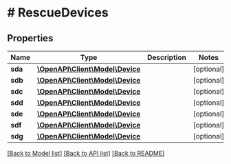# # RescueDevices

## Properties

Name | Type | Description | Notes
------------ | ------------- | ------------- | -------------
**sda** | [**\OpenAPI\Client\Model\Device**](Device.md) |  | [optional]
**sdb** | [**\OpenAPI\Client\Model\Device**](Device.md) |  | [optional]
**sdc** | [**\OpenAPI\Client\Model\Device**](Device.md) |  | [optional]
**sdd** | [**\OpenAPI\Client\Model\Device**](Device.md) |  | [optional]
**sde** | [**\OpenAPI\Client\Model\Device**](Device.md) |  | [optional]
**sdf** | [**\OpenAPI\Client\Model\Device**](Device.md) |  | [optional]
**sdg** | [**\OpenAPI\Client\Model\Device**](Device.md) |  | [optional]

[[Back to Model list]](../../README.md#models) [[Back to API list]](../../README.md#endpoints) [[Back to README]](../../README.md)
